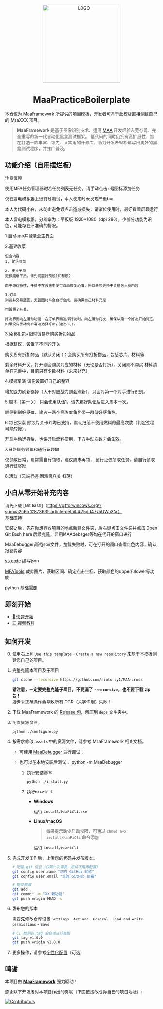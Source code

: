 <!-- markdownlint-disable MD033 MD041 -->
<p align="center">
  <img alt="LOGO" src="https://cdn.jsdelivr.net/gh/MaaAssistantArknights/design@main/logo/maa-logo_512x512.png" width="256" height="256" />
</p>

<div align="center">

# MaaPracticeBoilerplate

</div>

本仓库为 [MaaFramework](https://github.com/MaaXYZ/MaaFramework) 所提供的项目模板，开发者可基于此模板直接创建自己的 MaaXXX 项目。

> **MaaFramework** 是基于图像识别技术、运用 [MAA](https://github.com/MaaAssistantArknights/MaaAssistantArknights) 开发经验去芜存菁、完全重写的新一代自动化黑盒测试框架。
> 低代码的同时仍拥有高扩展性，旨在打造一款丰富、领先、且实用的开源库，助力开发者轻松编写出更好的黑盒测试程序，并推广普及。

## 功能介绍（自用摆烂板）
注意事项

使用MFA任务管理器时若任务列表无任务，请手动点击+号图标添加任务

仅在雷电模拟器上进行过测试，本人使用时未发现严重bug

本人为代码小白，未防止避免误点击造成损失，请诸位使用时，最好看着屏幕运行

本人雷电模拟器，分辨率为：平板版 1920*1080（dpi 280），少部分功能为识色，可能存在不准确的情况。

1.启动app并登录至主界面

2.基建收菜
 
    包含内容
    1. 矿场收菜

    2. 更换干员
    更换疲惫干员，请先设置好预设1和预设2

    由于游戏特性，干员不在设施中便可自动恢复心情，所以未写更换干员宿舍人员内容

    3.订单
    浏览并交易蓝图，无蓝图材料会自行合成，请确保自己材料充足

    均设置了开关，

    好友界面向左滑动功能：在订单界面选择好友时，向左滑动几次，确保从第一个好友开始浏览，如果没有手动向右滑动选择好友，建议不开。

3.免费礼包+限时贸易所购买折扣物品
  
   根据建议，设置了不同的开关

   购买所有折扣物品（默认关闭 ）：会购买所有打折物品，包括芯片、材料等

   剩余材料开关，打开则会购买对应的材料（无论是否打折），关闭则不购买
   材料清单在完善中，目前只有少数材料（未来补充）

4.模拟军演
   请先设置好自己的整容

   增加战力刷新选择（大于对应战力则会刷新），只会对第一个对手进行识别。

5.周本（第一关）
   只会使用队伍1，请先编好队伍后进入周本一次。

   顺便刷刷好感度，建议一两个高练度角色带一群低好感角色。

6.每日探索
除芯片关卡外均已支持，默认扫荡不使用燃料的最高次数（判定过程可能较慢），

开启手动选择后，也讲开启燃料使用，下方手动次数才会生效。


7.日常任务领取和通行证领取

仅领取日常，周常需自行领取，建议周末再领，
通行证仅领取任务，请自行领取通行证奖励

8.活动（云端行迹 困难第八关 扫荡）

## 小白从零开始补充内容
请先下载
[Git bash]（https://gitforwindows.org/?spm=a2c6h.12873639.article-detail.4.75dd4775UWa3Ar）               
基础支持

安装之后，先在你想存放项目的地点新建文件夹，后右键点击文件夹并点击 Open Git Bash here 后续克隆，启用MAAdebager等均在代开的窗口进行

MaaDebugger调试json文件，加载失败时，可在打开的窗口查看红色内容，确认报错内容

[vs code](https://code.visualstudio.com/)
编写json

[MFATools](https://github.com/SweetSmellFox/MFATools)
裁剪图片、获取区间、确定点击坐标、获取颜色的upper和lower等功能

python
基础需要

## 即刻开始

- [📄 快速开始](https://github.com/MaaXYZ/MaaFramework/blob/main/docs/zh_cn/1.1-%E5%BF%AB%E9%80%9F%E5%BC%80%E5%A7%8B.md)
- [🎞️ 视频教程](https://www.bilibili.com/video/BV1yr421E7MW)


## 如何开发

0. 使用右上角 `Use this template` - `Create a new repository` 来基于本模板创建您自己的项目。

1. 完整克隆本项目及子项目

    ```bash
    git clone --recursive https://github.com/riotonly1/MAA-cross
    ```

    **请注意，一定要完整克隆子项目，不要漏了 `--recursive`，也不要下载 zip 包！**  
    这步未正确操作会导致所有 OCR（文字识别）失败！

2. 下载 MaaFramework 的 [Release 包](https://github.com/MaaXYZ/MaaFramework/releases)，解压到 `deps` 文件夹中。

3. 配置资源文件。

    ```bash
    python ./configure.py
    ```

4. 按需求修改 `assets` 中的资源文件，请参考 MaaFramework 相关文档。

    - 可使用 [MaaDebugger](https://github.com/MaaXYZ/MaaDebugger) 进行调试；
    - 也可以在本地安装后测试： python -m MaaDebugger

        1. 执行安装脚本

            ```bash
            python ./install.py
            ```

        2. 执行`MaaPiCli`

            - **Windows**

                运行 `install/MaaPiCli.exe`

            - **Linux/macOS**

                > 如果提示缺少启动权限，可通过 `chmod a+x install/MaaPiCli` 命令添加

                运行 `install/MaaPiCli`

5. 完成开发工作后，上传您的代码并发布版本。

    ```bash
    # 配置 git 信息（仅第一次需要，后续不用再配置）
    git config user.name "您的 GitHub 昵称"
    git config user.email "您的 GitHub 邮箱"
    
    # 提交修改
    git add .
    git commit -m "XX 新功能"
    git push origin HEAD -u
    ```

6. 发布您的版本

    需要**先**修改仓库设置 `Settings` - `Actions` - `General` - `Read and write permissions` - `Save`

    ```bash
    # CI 检测到 tag 会自动进行发版
    git tag v1.0.0
    git push origin v1.0.0
    ```

7. 更多操作，请参考[个性化配置](./docs/zh_cn/个性化配置.md)（可选）




## 鸣谢

本项目由 **[MaaFramework](https://github.com/MaaXYZ/MaaFramework)** 强力驱动！

感谢以下开发者对本项目作出的贡献（下面链接改成你自己的项目地址）:

[![Contributors](https://contrib.rocks/image?repo=MaaXYZ/MaaFramework&max=1000)](https://github.com/MaaXYZ/MaaFramework/graphs/contributors)
